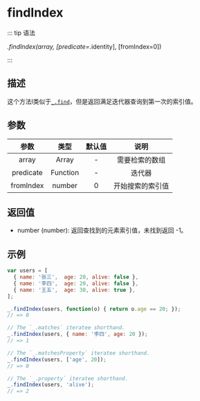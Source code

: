 # findIndex

::: tip 语法

_.findIndex(array, [predicate=_.identity], [fromIndex=0])

:::

## 描述

这个方法l类似于[`_.find`](/Collection/find)，但是返回满足迭代器查询到第一次的索引值。

## 参数

|   参数    |   类型   | 默认值 |       说明       |
| :-------: | :------: | :----: | :--------------: |
|   array   |  Array   |   -    |  需要检索的数组  |
| predicate | Function |   -    |      迭代器      |
| fromIndex |  number  |   0    | 开始搜索的索引值 |

## 返回值

+ number (number): 返回查找到的元素索引值，未找到返回 -1。

## 示例

```js
var users = [
  { name: '张三',  age: 20, alive: false },
  { name: '李四',  age: 20, alive: false },
  { name: '王五',  age: 30, alive: true },
];

_.findIndex(users, function(o) { return o.age == 20; });
// => 0

// The `_.matches` iteratee shorthand.
_.findIndex(users, { name: '李四', age: 20 });
// => 1

// The `_.matchesProperty` iteratee shorthand.
_.findIndex(users, ['age', 20]);
// => 0

// The `_.property` iteratee shorthand.
_.findIndex(users, 'alive');
// => 2
```
